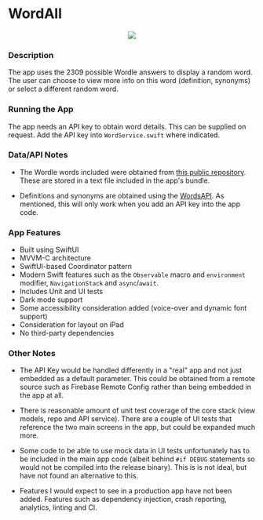 # WordAll

<p align="center">
<img src="Documentation/Images/wordall-demo.gif" />
</p>

### Description

The app uses the 2309 possible Wordle answers to display a random word. The user can choose to view more info on this word (definition, synonyms) or select a different random word.

### Running the App

The app needs an API key to obtain word details. This can be supplied on request. Add the API key into `WordService.swift` where indicated.

### Data/API Notes

* The Wordle words included were obtained from [this public repository](https://dagshub.com/arjvik/wordle-wordlist). These are stored in a text file included in the app's bundle.

* Definitions and synonyms are obtained using the [WordsAPI](https://www.wordsapi.com). As mentioned, this will only work when you add an API key into the app code.

### App Features

* Built using SwiftUI
* MVVM-C architecture
* SwiftUI-based Coordinator pattern
* Modern Swift features such as the `Observable` macro and `environment` modifier, `NavigationStack` and `async`/`await`.
* Includes Unit and UI tests
* Dark mode support
* Some accessibility consideration added (voice-over and dynamic font support)
* Consideration for layout on iPad
* No third-party dependencies

### Other Notes

* The API Key would be handled differently in a "real" app and not just embedded as a default parameter. This could be obtained from a remote source such as Firebase Remote Config rather than being embedded in the app at all.

* There is reasonable amount of unit test coverage of the core stack (view models, repo and API service). There are a couple of UI tests that reference the two main screens in the app, but could be expanded much more.

* Some code to be able to use mock data in UI tests unfortunately has to be included in the main app code (albeit behind `#if DEBUG` statements so would not be compiled into the release binary). This is is not ideal, but have not found an alternative to this.

* Features I would expect to see in a production app have not been added. Features such as dependency injection, crash reporting, analytics, linting and CI.
